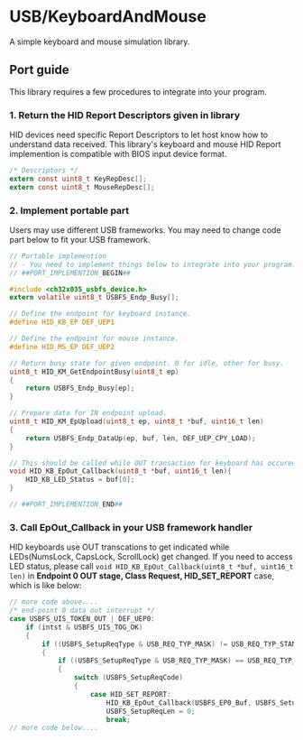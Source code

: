 # USB/KeyboardAndMouse

A simple keyboard and mouse simulation library.  

## Port guide

This library requires a few procedures to integrate into your program.  

### 1. Return the HID Report Descriptors given in library

HID devices need specific Report Descriptors to let host know how to understand data received. This library's keyboard and mouse HID Report implemention is compatible with BIOS input device format.  

```c
/* Descriptors */
extern const uint8_t KeyRepDesc[];
extern const uint8_t MouseRepDesc[];
```

### 2. Implement portable part

Users may use different USB frameworks. You may need to change code part below to fit your USB framework.  

```c
// Portable implemention
// - You need to implement things below to integrate into your program.
// ##PORT_IMPLEMENTION_BEGIN##

#include <ch32x035_usbfs_device.h>
extern volatile uint8_t USBFS_Endp_Busy[];

// Define the endpoint for keyboard instance.
#define HID_KB_EP DEF_UEP1

// Define the endpoint for mouse instance.
#define HID_MS_EP DEF_UEP2

// Return busy state for given endpoint. 0 for idle, other for busy.
uint8_t HID_KM_GetEndpointBusy(uint8_t ep)
{
    return USBFS_Endp_Busy[ep];
}

// Prepare data for IN endpoint upload.
uint8_t HID_KM_EpUpload(uint8_t ep, uint8_t *buf, uint16_t len)
{
    return USBFS_Endp_DataUp(ep, buf, len, DEF_UEP_CPY_LOAD);
}

// This should be called while OUT transaction for keyboard has occured.
void HID_KB_EpOut_Callback(uint8_t *buf, uint16_t len){
    HID_KB_LED_Status = buf[0];
}

// ##PORT_IMPLEMENTION_END##
```

### 3. Call EpOut_Callback in your USB framework handler

HID keyboards use OUT transcations to get indicated while LEDs(NumsLock, CapsLock, ScrollLock) get changed. If you need to access LED status, please call `void HID_KB_EpOut_Callback(uint8_t *buf, uint16_t len)` in **Endpoint 0 OUT stage, Class Request, HID_SET_REPORT** case, which is like below:

```c
// more code above....
/* end-point 0 data out interrupt */
case USBFS_UIS_TOKEN_OUT | DEF_UEP0:
    if (intst & USBFS_UIS_TOG_OK)
    {
        if ((USBFS_SetupReqType & USB_REQ_TYP_MASK) != USB_REQ_TYP_STANDARD)
        {
            if ((USBFS_SetupReqType & USB_REQ_TYP_MASK) == USB_REQ_TYP_CLASS)
            {
                switch (USBFS_SetupReqCode)
                {
                    case HID_SET_REPORT:
                        HID_KB_EpOut_Callback(USBFS_EP0_Buf, USBFS_SetupReqLen);
                        USBFS_SetupReqLen = 0;
                        break;
// more code below....
```
